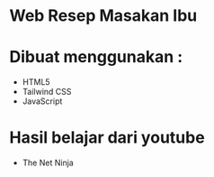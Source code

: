 # Web Resep Masakan Ibu

# Dibuat menggunakan :
- HTML5
- Tailwind CSS
- JavaScript

# Hasil belajar dari youtube
- The Net Ninja
